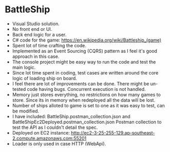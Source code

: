 # BattleShip

* Visual Studio solution.
* No front end or UI.
* Back end logic for a user.
* C# code for the game: https://en.wikipedia.org/wiki/Battleship_(game)
* Spent lot of time crafting the code.
* Implemented as an Event Sourcing (CQRS) pattern as I feel it's good approach in this case.
* The console project might be easy way to run the code and test the main logic.
* Since lot time spent in coding, test cases are written around the core logic of loading ship on board.
* I feel there are lot of improvements can be done. There might be un-tested code having bugs. Concurrent execution is not handled.
* Memory just stores everything, no restrictions on how many games to store. Since its in memory when redeployed all the data will be lost.
* Number of ships alloted to game is set to one as it was easy to test, can be modified.
* I have included: BattleShip.postman_collection.json and BattleShipEc2Deployed.postman_collection.json Postman collection to test the API as I couldn't detail the spec.
* Deployed on EC2 instance: http://ec2-3-25-255-129.ap-southeast-2.compute.amazonaws.com:55201
* Loader is only used in case HTTP (WebApi).
